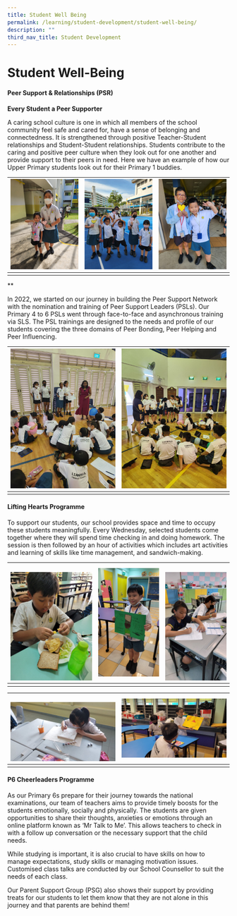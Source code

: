 ```yaml
---
title: Student Well Being
permalink: /learning/student-development/student-well-being/
description: ""
third_nav_title: Student Development
---
```

# **Student Well-Being**

#### **Peer Support &amp; Relationships (PSR)**

**Every Student a Peer Supporter**
  
A caring school culture is one in which all members of the school community feel safe and cared for, have a sense of belonging and connectedness. It is strengthened through positive Teacher-Student relationships and Student-Student relationships. Students contribute to the caring and positive peer culture when they look out for one another and provide support to their peers in need. Here we have an example of how our Upper Primary students look out for their Primary 1 buddies.


| ![](/images/Learning/Student%20Management/photo1.jpeg) | ![](/images/Learning/Student%20Management/photo2.jpeg) | ![](/images/Learning/Student%20Management/photo3.jpeg)|
| -------- | -------- | -------- |
|    |      |   |

**

In 2022, we started on our journey in building the Peer Support Network with the nomination and training of Peer Support Leaders (PSLs). Our Primary 4 to 6 PSLs went through face-to-face and asynchronous training via SLS. The PSL trainings are designed to the needs and profile of our students covering the three domains of Peer Bonding, Peer Helping and Peer Influencing.

| ![](/images/Learning/Student%20Management/photo5.jpeg) | ![](/images/Learning/Student%20Management/photo6.jpeg) | 
| -------- | -------- | 
|     |     | 

#### **Lifting Hearts Programme**

To support our students, our school provides space and time to occupy these students meaningfully. Every Wednesday, selected students come together where they will spend time checking in and doing homework. The session is then followed by an hour of activities which includes art activities and learning of skills like time management, and sandwich-making.


| <br>![](/images/Learning/Student%20Management/photo7.jpeg) | ![](/images/Learning/Student%20Management/photo8.jpeg) | <br>![](/images/Learning/Student%20Management/photo9.jpeg)|
| -------- | -------- | -------- |
|    |      |   |

| <br>![](/images/Learning/Student%20Management/photo13.jpeg) | ![](/images/Learning/Student%20Management/photo10.jpeg) | 
| -------- | -------- | 
|     |     | 


#### **P6 Cheerleaders Programme**

As our Primary 6s prepare for their journey towards the national examinations, our team of teachers aims to provide timely boosts for the students emotionally, socially and physically. The students are given opportunities to share their thoughts, anxieties or emotions through an online platform known as ‘Mr Talk to Me’. This allows teachers to check in with a follow up conversation or the necessary support that the child needs.&nbsp;

While studying is important, it is also crucial to have skills on how to manage expectations, study skills or managing motivation issues. Customised class talks are conducted by our School Counsellor to suit the needs of each class.&nbsp;

Our Parent Support Group (PSG) also shows their support by providing treats for our students to let them know that they are not alone in this journey and that parents are behind them!